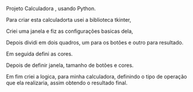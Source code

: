 Projeto Calculadora , usando Python.

Para criar esta calculadorta usei a biblioteca tkinter,

Criei uma janela e fiz as configurações basicas dela,

Depois dividi em dois quadros, um para os botões e outro para resultado.

Em seguida defini as cores.

Depois de definir janela, tamanho de botões e cores.

Em fim criei a logica, para minha calculadora, definindo o tipo de operação que ela realizaria, assim obtendo o resultado final.
